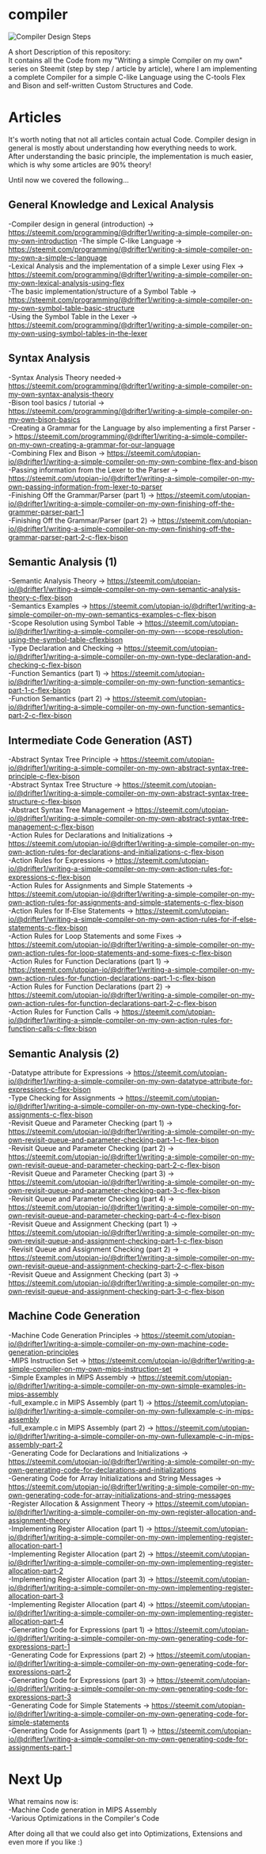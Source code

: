 # compiler

![Compiler Design Steps](https://i.ibb.co/Y7rChXr/compiler-series.png)

A short Description of this repository:  
It contains all the Code from my "Writing a simple Compiler on my own" series on Steemit (step by step / article by article), where I am implementing a complete Compiler for a simple C-like Language using the C-tools Flex and Bison and self-written Custom Structures and Code.


# Articles
It's worth noting that not all articles contain actual Code.
Compiler design in general is mostly about understanding how everything needs to work.  
After understanding the basic principle, the implementation is much easier, which is why some articles are 90% theory!

Until now we covered the following...  
## General Knowledge and Lexical Analysis
-Compiler design in general (introduction) -> https://steemit.com/programming/@drifter1/writing-a-simple-compiler-on-my-own-introduction 
-The simple C-like Language -> https://steemit.com/programming/@drifter1/writing-a-simple-compiler-on-my-own-a-simple-c-language  
-Lexical Analysis and the implementation of a simple Lexer using Flex -> https://steemit.com/programming/@drifter1/writing-a-simple-compiler-on-my-own-lexical-analysis-using-flex  
-The basic implementation/structure of a Symbol Table -> https://steemit.com/programming/@drifter1/writing-a-simple-compiler-on-my-own-symbol-table-basic-structure  
-Using the Symbol Table in the Lexer -> https://steemit.com/programming/@drifter1/writing-a-simple-compiler-on-my-own-using-symbol-tables-in-the-lexer

## Syntax Analysis
-Syntax Analysis Theory needed-> https://steemit.com/programming/@drifter1/writing-a-simple-compiler-on-my-own-syntax-analysis-theory  
-Bison tool basics / tutorial -> https://steemit.com/programming/@drifter1/writing-a-simple-compiler-on-my-own-bison-basics  
-Creating a Grammar for the Language by also implementing a first Parser -> https://steemit.com/programming/@drifter1/writing-a-simple-compiler-on-my-own-creating-a-grammar-for-our-language  
-Combining Flex and Bison -> https://steemit.com/utopian-io/@drifter1/writing-a-simple-compiler-on-my-own-combine-flex-and-bison  
-Passing information from the Lexer to the Parser -> https://steemit.com/utopian-io/@drifter1/writing-a-simple-compiler-on-my-own-passing-information-from-lexer-to-parser  
-Finishing Off the Grammar/Parser (part 1) -> https://steemit.com/utopian-io/@drifter1/writing-a-simple-compiler-on-my-own-finishing-off-the-grammer-parser-part-1  
-Finishing Off the Grammar/Parser (part 2) -> https://steemit.com/utopian-io/@drifter1/writing-a-simple-compiler-on-my-own-finishing-off-the-grammar-parser-part-2-c-flex-bison

## Semantic Analysis (1)
-Semantic Analysis Theory -> https://steemit.com/utopian-io/@drifter1/writing-a-simple-compiler-on-my-own-semantic-analysis-theory-c-flex-bison  
-Semantics Examples -> https://steemit.com/utopian-io/@drifter1/writing-a-simple-compiler-on-my-own-semantics-examples-c-flex-bison  
-Scope Resolution using Symbol Table -> https://steemit.com/utopian-io/@drifter1/writing-a-simple-compiler-on-my-own---scope-resolution-using-the-symbol-table-cflexbison  
-Type Declaration and Checking -> https://steemit.com/utopian-io/@drifter1/writing-a-simple-compiler-on-my-own-type-declaration-and-checking-c-flex-bison  
-Function Semantics (part 1) -> https://steemit.com/utopian-io/@drifter1/writing-a-simple-compiler-on-my-own-function-semantics-part-1-c-flex-bison  
-Function Semantics (part 2) -> https://steemit.com/utopian-io/@drifter1/writing-a-simple-compiler-on-my-own-function-semantics-part-2-c-flex-bison

## Intermediate Code Generation (AST)
-Abstract Syntax Tree Principle -> https://steemit.com/utopian-io/@drifter1/writing-a-simple-compiler-on-my-own-abstract-syntax-tree-principle-c-flex-bison  
-Abstract Syntax Tree Structure -> https://steemit.com/utopian-io/@drifter1/writing-a-simple-compiler-on-my-own-abstract-syntax-tree-structure-c-flex-bison  
-Abstract Syntax Tree Management -> https://steemit.com/utopian-io/@drifter1/writing-a-simple-compiler-on-my-own-abstract-syntax-tree-management-c-flex-bison  
-Action Rules for Declarations and Initializations -> https://steemit.com/utopian-io/@drifter1/writing-a-simple-compiler-on-my-own-action-rules-for-declarations-and-initializations-c-flex-bison  
-Action Rules for Expressions -> https://steemit.com/utopian-io/@drifter1/writing-a-simple-compiler-on-my-own-action-rules-for-expressions-c-flex-bison  
-Action Rules for Assignments and Simple Statements -> https://steemit.com/utopian-io/@drifter1/writing-a-simple-compiler-on-my-own-action-rules-for-assignments-and-simple-statements-c-flex-bison  
-Action Rules for If-Else Statements -> https://steemit.com/utopian-io/@drifter1/writing-a-simple-compiler-on-my-own-action-rules-for-if-else-statements-c-flex-bison  
-Action Rules for Loop Statements and some Fixes -> https://steemit.com/utopian-io/@drifter1/writing-a-simple-compiler-on-my-own-action-rules-for-loop-statements-and-some-fixes-c-flex-bison  
-Action Rules for Function Declarations (part 1) -> https://steemit.com/utopian-io/@drifter1/writing-a-simple-compiler-on-my-own-action-rules-for-function-declarations-part-1-c-flex-bison  
-Action Rules for Function Declarations (part 2) -> https://steemit.com/utopian-io/@drifter1/writing-a-simple-compiler-on-my-own-action-rules-for-function-declarations-part-2-c-flex-bison  
-Action Rules for Function Calls -> https://steemit.com/utopian-io/@drifter1/writing-a-simple-compiler-on-my-own-action-rules-for-function-calls-c-flex-bison

## Semantic Analysis (2)
-Datatype attribute for Expressions -> https://steemit.com/utopian-io/@drifter1/writing-a-simple-compiler-on-my-own-datatype-attribute-for-expressions-c-flex-bison  
-Type Checking for Assignments -> https://steemit.com/utopian-io/@drifter1/writing-a-simple-compiler-on-my-own-type-checking-for-assignments-c-flex-bison  
-Revisit Queue and Parameter Checking (part 1) -> https://steemit.com/utopian-io/@drifter1/writing-a-simple-compiler-on-my-own-revisit-queue-and-parameter-checking-part-1-c-flex-bison  
-Revisit Queue and Parameter Checking (part 2) -> https://steemit.com/utopian-io/@drifter1/writing-a-simple-compiler-on-my-own-revisit-queue-and-parameter-checking-part-2-c-flex-bison  
-Revisit Queue and Parameter Checking (part 3) -> https://steemit.com/utopian-io/@drifter1/writing-a-simple-compiler-on-my-own-revisit-queue-and-parameter-checking-part-3-c-flex-bison  
-Revisit Queue and Parameter Checking (part 4) -> https://steemit.com/utopian-io/@drifter1/writing-a-simple-compiler-on-my-own-revisit-queue-and-parameter-checking-part-4-c-flex-bison  
-Revisit Queue and Assignment Checking (part 1) -> https://steemit.com/utopian-io/@drifter1/writing-a-simple-compiler-on-my-own-revisit-queue-and-assignment-checking-part-1-c-flex-bison  
-Revisit Queue and Assignment Checking (part 2) -> https://steemit.com/utopian-io/@drifter1/writing-a-simple-compiler-on-my-own-revisit-queue-and-assignment-checking-part-2-c-flex-bison  
-Revisit Queue and Assignment Checking (part 3) -> https://steemit.com/utopian-io/@drifter1/writing-a-simple-compiler-on-my-own-revisit-queue-and-assignment-checking-part-3-c-flex-bison

## Machine Code Generation  
-Machine Code Generation Principles -> https://steemit.com/utopian-io/@drifter1/writing-a-simple-compiler-on-my-own-machine-code-generation-principles  
-MIPS Instruction Set -> https://steemit.com/utopian-io/@drifter1/writing-a-simple-compiler-on-my-own-mips-instruction-set  
-Simple Examples in MIPS Assembly -> https://steemit.com/utopian-io/@drifter1/writing-a-simple-compiler-on-my-own-simple-examples-in-mips-assembly  
-full_example.c in MIPS Assembly (part 1) -> https://steemit.com/utopian-io/@drifter1/writing-a-simple-compiler-on-my-own-fullexample-c-in-mips-assembly  
-full_example.c in MIPS Assembly (part 2) -> https://steemit.com/utopian-io/@drifter1/writing-a-simple-compiler-on-my-own-fullexample-c-in-mips-assembly-part-2  
-Generating Code for Declarations and Initializations -> https://steemit.com/utopian-io/@drifter1/writing-a-simple-compiler-on-my-own-generating-code-for-declarations-and-initializations  
-Generating Code for Array Initializations and String Messages -> https://steemit.com/utopian-io/@drifter1/writing-a-simple-compiler-on-my-own-generating-code-for-array-initializations-and-string-messages  
-Register Allocation & Assignment Theory -> https://steemit.com/utopian-io/@drifter1/writing-a-simple-compiler-on-my-own-register-allocation-and-assignment-theory  
-Implementing Register Allocation (part 1) -> https://steemit.com/utopian-io/@drifter1/writing-a-simple-compiler-on-my-own-implementing-register-allocation-part-1  
-Implementing Register Allocation (part 2) -> https://steemit.com/utopian-io/@drifter1/writing-a-simple-compiler-on-my-own-implementing-register-allocation-part-2  
-Implementing Register Allocation (part 3) -> https://steemit.com/utopian-io/@drifter1/writing-a-simple-compiler-on-my-own-implementing-register-allocation-part-3  
-Implementing Register Allocation (part 4) -> https://steemit.com/utopian-io/@drifter1/writing-a-simple-compiler-on-my-own-implementing-register-allocation-part-4  
-Generating Code for Expressions (part 1) -> https://steemit.com/utopian-io/@drifter1/writing-a-simple-compiler-on-my-own-generating-code-for-expressions-part-1  
-Generating Code for Expressions (part 2) -> https://steemit.com/utopian-io/@drifter1/writing-a-simple-compiler-on-my-own-generating-code-for-expressions-part-2  
-Generating Code for Expressions (part 3) -> https://steemit.com/utopian-io/@drifter1/writing-a-simple-compiler-on-my-own-generating-code-for-expressions-part-3  
-Generating Code for Simple Statements -> https://steemit.com/utopian-io/@drifter1/writing-a-simple-compiler-on-my-own-generating-code-for-simple-statements  
-Generating Code for Assignments (part 1) -> https://steemit.com/utopian-io/@drifter1/writing-a-simple-compiler-on-my-own-generating-code-for-assignments-part-1

# Next Up
What remains now is:  
-Machine Code generation in MIPS Assembly  
-Various Optimizations in the Compiler's Code

After doing all that we could also get into Optimizations, Extensions and even more if you like :)
